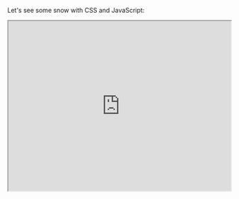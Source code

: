 
Let's see some snow with CSS and JavaScript:
<iframe src="http://swarm.cs.pub.ro/~cdidii/snow/" style="width: 100%;overflow: hidden;height: 40vw;"></iframe>
